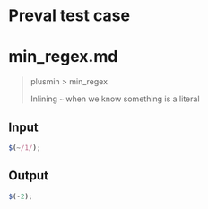 # Preval test case

# min_regex.md

> plusmin > min_regex
>
> Inlining `~` when we know something is a literal

## Input

`````js filename=intro
$(~/1/);
`````

## Output

`````js filename=intro
$(-2);
`````

